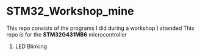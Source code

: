 # STM32_Workshop_mine

This repo consists of the programs I did during a workshop I attended
This repo is for the **STM32G431MB6** microcontroller

1. LED Blinking
